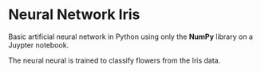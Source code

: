 # Neural Network Iris

Basic artificial neural network in Python using only the **NumPy** library on a Juypter notebook.

The neural neural is trained to classify flowers from the Iris data.
